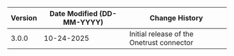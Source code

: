 | **Version** | **Date Modified (DD-MM-YYYY)** | **Change History**                          |
|-------------|--------------------------------|---------------------------------------------|
|3.0.0        | 10-24-2025                     | Initial release of the Onetrust connector
